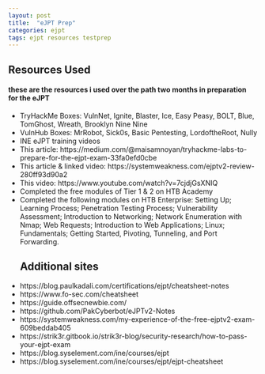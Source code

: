 ```yaml
---
layout: post
title:  "eJPT Prep"
categories: ejpt
tags: ejpt resources testprep
---
```


<H2>Resources Used</H2>
<H4>these are the resources i used over the path two months in preparation for the eJPT</H4>
<ul>
<li>TryHackMe Boxes: VulnNet, Ignite, Blaster, Ice, Easy Peasy, BOLT, Blue, TomGhost, Wreath, Brooklyn Nine Nine</li>
<li>VulnHub Boxes: MrRobot, Sick0s, Basic Pentesting, LordoftheRoot, Nully</li>
<li>INE eJPT training videos</li>
<li>This article: https://medium.com/@maisamnoyan/tryhackme-labs-to-prepare-for-the-ejpt-exam-33fa0efd0cbe</li>
<li>This article & linked video: https://systemweakness.com/ejptv2-review-280ff93d90a2</li>
<li>This video: https://www.youtube.com/watch?v=7cjdjGsXNIQ</li>
<li>Completed the free modules of Tier 1 & 2 on HTB Academy</li>
<li>Completed the following modules on HTB Enterprise: Setting Up; Learning Process; Penetration Testing Process; Vulnerability Assessment; Introduction to Networking; Network Enumeration with Nmap; Web Requests; Introduction to Web Applications; Linux; Fundamentals; Getting Started, Pivoting, Tunneling, and Port Forwarding. </li>
</ul>

<ul>
<H2>Additional sites</H2>
<li>https://blog.paulkadali.com/certifications/ejpt/cheatsheet-notes</li>
<li>https://www.fo-sec.com/cheatsheet</li>
<li>https://guide.offsecnewbie.com/</li>
<li>https://github.com/PakCyberbot/eJPTv2-Notes</li>
<li>https://systemweakness.com/my-experience-of-the-free-ejptv2-exam-609beddab405</li>
<li>https://strik3r.gitbook.io/strik3r-blog/security-research/how-to-pass-your-ejpt-exam </li>
<li>https://blog.syselement.com/ine/courses/ejpt</li>
<li>https://blog.syselement.com/ine/courses/ejpt/ejpt-cheatsheet</li>
</ul>